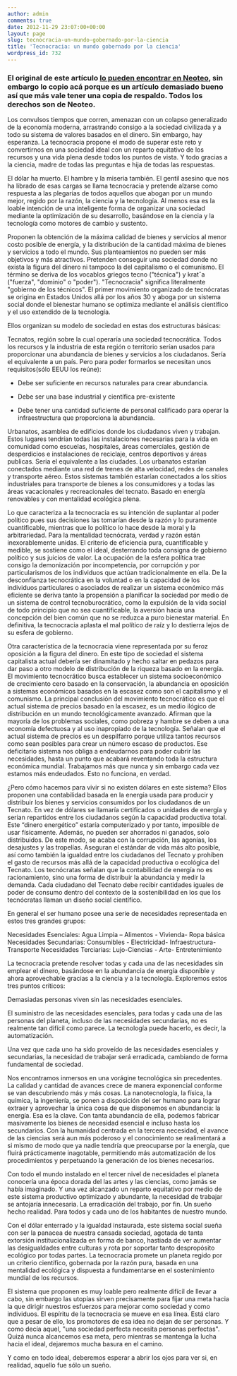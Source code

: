 ```yaml
---
author: admin
comments: true
date: 2012-11-29 23:07:00+00:00
layout: page
slug: tecnocracia-un-mundo-gobernado-por-la-ciencia
title: 'Tecnocracia: un mundo gobernado por la ciencia'
wordpress_id: 732
---
```


### El original de este artículo [lo pueden encontrar en Neoteo](http://www.neoteo.com/tecnocracia-un-mundo-gobernado-por-la-14227), sin embargo lo copio acá porque es un artículo demasiado bueno así que más vale tener una copia de respaldo. Todos los derechos son de Neoteo.



Los convulsos tiempos que corren, amenazan con un colapso generalizado de la economía moderna, arrastrando consigo a la sociedad civilizada y a todo su sistema de valores basados en el dinero. Sin embargo, hay esperanza. La tecnocracia propone el modo de superar este reto y convertirnos en una sociedad ideal con un reparto equitativo de los recursos y una vida plena desde todos los puntos de vista. Y todo gracias a la ciencia, madre de todas las preguntas e hija de todas las respuestas.

El dólar ha muerto. El hambre y la miseria también. El gentil asesino que nos ha librado de esas cargas se llama tecnocracia y pretende alzarse como respuesta a las plegarias de todos aquellos que abogan por un mundo mejor, regido por la razón, la ciencia y la tecnología. Al menos esa es la loable intención de una inteligente forma de organizar una sociedad mediante la optimización de su desarrollo, basándose en la ciencia y la tecnología como motores de cambio y sustento.

Proponen la obtención de la máxima calidad de bienes y servicios al menor costo posible de energía, y la distribución de la cantidad máxima de bienes y servicios a todo el mundo. Sus planteamientos no pueden ser más objetivos y más atractivos. Pretenden conseguir una sociedad donde no exista la figura del dinero ni tampoco la del capitalismo o el comunismo. El término se deriva de los vocablos griegos tecno ("técnica") y kratˆa ("fuerza", "dominio" o "poder"). "Tecnocracia" significa literalmente "gobierno de los técnicos". El primer movimiento organizado de tecnócratas se origina en Estados Unidos allá por los años 30 y aboga por un sistema social donde el bienestar humano se optimiza mediante el análisis científico y el uso extendido de la tecnología.

Ellos organizan su modelo de sociedad en estas dos estructuras básicas:

Tecnatos, región sobre la cual operaría una sociedad tecnocrática. Todos los recursos y la industria de esta región o territorio serían usados para proporcionar una abundancia de bienes y servicios a los ciudadanos. Sería el equivalente a un país. Pero para poder formarlos se necesitan unos requisitos(sólo EEUU los reúne):




	
  * Debe ser suficiente en recursos naturales para crear abundancia.


	
  * Debe ser una base industrial y científica pre-existente


	
  * Debe tener una cantidad suficiente de personal calificado para operar la infraestructura  que proporciona la abundancia.





Urbanatos, asamblea de edificios donde los ciudadanos viven y trabajan. Estos lugares tendrían todas las instalaciones necesarias para la vida en comunidad como escuelas, hospitales, áreas comerciales, gestión de desperdicios e instalaciones de reciclaje, centros deportivos y áreas publicas. Seria el equivalente a las ciudades. Los urbanatos estarían conectados mediante una red de trenes de alta velocidad, redes de canales y transporte aéreo. Estos sistemas también estarían conectados a los sitios industriales para transporte de bienes a los consumidores y a todas las áreas vacacionales y recreacionales del tecnato. Basado en energía renovables y con mentalidad ecológica plena.

Lo que caracteriza a la tecnocracia es su intención de suplantar al poder político pues sus decisiones las tomarían desde la razón y lo puramente cuantificable, mientras que lo político lo hace desde la moral y la arbitrariedad. Para la mentalidad tecnócrata, verdad y razón están inexorablemente unidas. El criterio de eficiencia pura, cuantificable y medible, se sostiene como el ideal, desterrando toda consigna de gobierno político y sus juicios de valor. La ocupación de la esfera política trae consigo la demonización por incompetencia, por corrupción y por particularismos de los individuos que actúan tradicionalmente en ella. De la desconfianza tecnocrática en la voluntad o en la capacidad de los individuos particulares o asociados de realizar un sistema económico más eficiente se deriva tanto la propensión a planificar la sociedad por medio de un sistema de control tecnoburocrático, como la expulsión de la vida social de todo principio que no sea cuantificable, la aversión hacia una concepción del bien común que no se reduzca a puro bienestar material. En definitiva, la tecnocracia aplasta el mal político de raíz y lo destierra lejos de su esfera de gobierno.

Otra característica de la tecnocracia viene representada por su feroz oposición a la figura del dinero. En este tipo de sociedad el sistema capitalista actual debería ser dinamitado y hecho saltar en pedazos para dar paso a otro modelo de distribución de la riqueza basado en la energía. El movimiento tecnocrático busca establecer un sistema socioeconómico de crecimiento cero basado en la conservación, la abundancia en oposición a sistemas económicos basados en la escasez como son el capitalismo y el comunismo. La principal conclusión del movimiento tecnocrático es que el actual sistema de precios basado en la escasez, es un medio ilógico de distribución en un mundo tecnológicamente avanzado. Afirman que la mayoría de los problemas sociales, como pobreza y hambre se deben a una economía defectuosa y al uso inapropiado de la tecnología. Señalan que el actual sistema de precios es un despilfarro porque utiliza tantos recursos como sean posibles para crear un número escaso de productos. Ese deficitario sistema nos obliga a endeudarnos para poder cubrir las necesidades, hasta un punto que acabará reventando toda la estructura económica mundial. Trabajamos más que nunca y sin embargo cada vez estamos más endeudados. Esto no funciona, en verdad.

¿Pero cómo hacemos para vivir si no existen dólares en este sistema? Ellos proponen una contabilidad basada en la energía usada para producir y distribuir los bienes y servicios consumidos por los ciudadanos de un Tecnato. En vez de dólares se llamaría certificados o unidades de energía y serian repartidos entre los ciudadanos según la capacidad productiva total. Este “dinero energético” estaría computerizado y por tanto, imposible de usar físicamente. Además, no pueden ser ahorrados ni ganados, solo distribuidos. De este modo, se acaba con la corrupción, las agonías, los desajustes y las tropelías. Aseguran el estándar de vida más alto posible, así como también la igualdad entre los ciudadanos del Tecnato y prohíben el gasto de recursos más allá de la capacidad productiva o ecológica del Tecnato. Los tecnócratas señalan que la contabilidad de energía no es racionamiento, sino una forma de distribuir la abundancia y medir la demanda. Cada ciudadano del Tecnato debe recibir cantidades iguales de poder de consumo dentro del contexto de la sostenibilidad en los que los tecnócratas llaman un diseño social científico.

En general el ser humano posee una serie de necesidades representada en estos tres grandes grupos:

Necesidades Esenciales: Agua Limpia – Alimentos - Vivienda-  Ropa básica
Necesidades Secundarias: Consumibles - Electricidad- Infraestructura- Transporte
Necesidades Terciarias: Lujo-Ciencias - Arte- Entretenimiento

La tecnocracia pretende resolver todas y cada una de las necesidades sin emplear el dinero, basándose en la abundancia de energía disponible y ahora aprovechable gracias a la ciencia y a la tecnología. Exploremos estos tres puntos críticos:



Demasiadas personas viven sin las necesidades esenciales.




El suministro de las necesidades esenciales, para todas y cada una de las personas del planeta, incluso de las necesidades secundarias, no es realmente tan difícil como parece. La tecnología puede hacerlo, es decir,  la automatización.




Una vez que cada uno ha sido proveído de las necesidades esenciales y secundarias, la necesidad de trabajar será erradicada, cambiando de forma fundamental de sociedad.



Nos encontramos inmersos en una vorágine tecnológica sin precedentes. La calidad y cantidad de avances crece de manera exponencial conforme se van descubriendo más y más cosas. La nanotecnología, la física, la química, la ingeniería, se ponen a disposición del ser humano para lograr extraer y aprovechar la única cosa de que disponemos en abundancia: la energía. Esa es la clave. Con tanta abundancia de ella, podemos fabricar masivamente los bienes de necesidad esencial  e incluso hasta los secundarios. Con la humanidad centrada en la tercera necesidad, el avance de las ciencias será aun más poderoso y el conocimiento se realimentará a si mismo de modo que ya nadie tendría que preocuparse por la energía, que fluirá prácticamente inagotable, permitiendo más automatización de los procedimientos y perpetuando la generación de los bienes necesarios.

Con todo el mundo instalado en el tercer nivel de necesidades el planeta conocería una época dorada del las artes y las ciencias, como jamás se había imaginado. Y una vez alcanzado un reparto equitativo por medio de este sistema productivo optimizado y abundante, la necesidad de trabajar se antojaría innecesaria. La erradicación del trabajo, por fin. Un sueño hecho realidad. Para todos y cada uno de los habitantes de nuestro mundo.

Con el dólar enterrado y la igualdad instaurada, este sistema social sueña con ser la panacea de nuestra cansada sociedad, agotada de tanta extorsión institucionalizada en forma de banco, hastiada de ver aumentar las desigualdades entre culturas y rota por soportar tanto despropósito ecológico por todas partes. La tecnocracia promete un planeta regido por un criterio científico, gobernada por la razón pura, basada en una mentalidad ecológica y dispuesta a fundamentarse en el sostenimiento mundial de los recursos.

El sistema que proponen es muy loable pero realmente difícil de llevar a cabo, sin embargo las utopías sirven precisamente para fijar una meta hacia la que dirigir nuestros esfuerzos para mejorar como sociedad y como individuos. El espíritu de la tecnocracia se mueve en esa línea. Está claro que a pesar de ello, los promotores de esa idea no dejan de ser personas. Y como decía aquel, "una sociedad perfecta necesita personas perfectas". Quizá nunca alcancemos esa meta, pero mientras se mantenga la lucha hacia el ideal, dejaremos mucha basura en el camino.

Y como en todo ideal, deberemos esperar a abrir los ojos para ver si, en realidad, aquello fue sólo un sueño.

